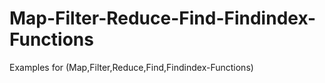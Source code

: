 # Map-Filter-Reduce-Find-Findindex-Functions
Examples for (Map,Filter,Reduce,Find,Findindex-Functions)
